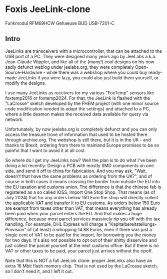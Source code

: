 
# Foxis JeeLink-clone

Funkmodul RFM69HCW
Gehaeuse BUD USB-7201-C

## Intro

JeeLinks are transceivers with a microcontroller, that can be
attached to the USB port of a PC. They were designed many
years ago by JeeLabs a.k.a. Jean-Claude Wippler, and like all
of the (many!) cool designs on his now sadly defunct weblog
under jeelabs.org, they were completely Open-Source-Hardware -
while there was a webshop where you could buy ready-made
JeeLinks if you were lazy, you could also just build them
yourself, or modify the designs.

I use many JeeLinks as receivers for my various "FoxTemp"
sensors like foxtemp2016 or foxtemp2024. For that, the
JeeLink is flashed with the "LaCrosse" sketch developed
by the FHEM project (with one minor source code modification
needed to adapt the settings) and attached to a PC, where
a little deamon makes the received data available for query
via network.

Unfortunately, by now jeelabs.org is completely defunct and
you can only access the treasure trove of information that used
to be hosted there through archive.org. The webshop is still
there, but it is in the UK - and thanks to Brexit, ordering
from there to mainland Europe promises to be so painful that
I want to avoid it at all cost.

So where do I get my JeeLinks now?
Well the plan is to do what I've been doing a lot recently:
Design a PCB with mostly SMD components on one side, and
send it off to china for fabrication. And you may ask,
"Wait, doesn't that have the same problems as ordering
from the UK?", and of course in both cases it means crossing
the border from outside the EU into the EU taxation and
customs union. The difference is that the chinese fab
is registered as a so called IOSS, Import One Stop Shop.
That means (as of July 2024) that for any orders below 150
Euro the shop will directly collect the applicable VAT
and transfer it to EU customs. As orders below 150 Euro
are exempt from taxes other than VAT, that means everything
has already been paid when your parcel enters the EU.
And that makes a huge difference, because most parcel services
massively rip you off with the tax handling. For example,
DHL Express will charge a "Kapitalbereitstellungs-
Provision" of (at least) a whopping 14.88 Euros, even if
there was just a single cent of VAT to be paid for the
import, for borrowing you the money for two days. It's
also not possible to opt out of their shitty disservice
and just collect the parcel yourself at the next customs
office. But if there is no VAT or other taxes to be
paid, your parcel just arrives without the ripoff.

Note that this is NOT a full JeeLink clone: proper JeeLinks
also have an extra 16 Mbit flash memory chip. That is not
used by the LaCrosse sketch, so I don't need it, and I left
it out.

